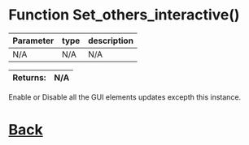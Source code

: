 # Function Set_others_interactive()

| Parameter   |  type   |              description                   |
|--           |       --|--                                          |
|   N/A      | N/A  |           N/A                 |

| Returns:  | N/A |
|--         |                             --|

Enable or Disable all the GUI elements updates excepth this	instance.

# [Back](https://github.com/Ced30/GML-GUI-Library-GGL-Documentation/blob/main/API/Common_Methods.md)
